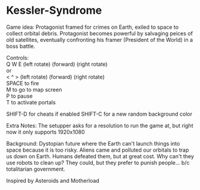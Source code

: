 # Kessler-Syndrome

Game idea:
Protagonist framed for crimes on Earth, exiled to space to collect orbital debris. 
Protagonist becomes powerful by salvaging peices of old satellites, eventually confronting his framer (President of the World)
in a boss battle.

Controls:  
Q W E (left rotate) (forward) (right rotate)      
                    or  
< ^ > (left rotate) (forward) (right rotate)  
SPACE to fire  
M to go to map screen  
P to pause  
T to activate portals

SHIFT-D for cheats if enabled
SHIFT-C for a new random background color

Extra Notes:
The setupper asks for a resolution to run the game at, but right now it only supports 1920x1080

Background:
Dystopian future where the Earth can't launch things into space because it is too risky. 
Aliens came and polluted our orbitals to trap us down on Earth. Humans defeated them, but at great cost.
Why can't they use robots to clean up? They could, but they prefer to punish people... b/c totalitarian government.

Inspired by Asteroids and Motherload
